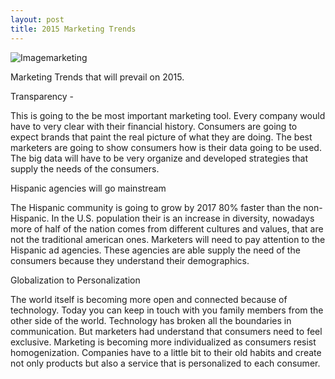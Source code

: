 ```yaml
---
layout: post
title: 2015 Marketing Trends
---
```

![Imagemarketing](https://farm8.staticflickr.com/7378/16488879455_317e99d2f3_z.jpg)

Marketing Trends that will prevail on 2015.

Transparency  -

This is going to the be most important marketing tool. Every company would have
to very clear with their financial history. Consumers are going to expect brands
that paint the real picture of what they are doing. The best marketers are going to 
show consumers how is their data going to be used. The big data will have to be very
organize and developed strategies that supply the needs of the consumers.



Hispanic agencies will go mainstream

The Hispanic community is going to grow by 2017 80% faster than the non-Hispanic. 
In the U.S. population their is an increase in diversity, nowadays more of half of the nation
comes from different cultures and values, that are not the traditional american ones.
Marketers will need to pay attention to the Hispanic ad agencies. These agencies are able supply 
the need of the consumers because they understand their demographics. 



Globalization to Personalization

The world itself is becoming more open and connected because of technology. 
Today you can keep in touch with you family members from the other side of the world. 
Technology has broken all the boundaries in communication. But marketers had understand 
that consumers need to feel exclusive. Marketing is becoming more individualized as consumers 
resist homogenization. Companies have to a little bit to their old habits and create not only
products but also a service that is personalized to each consumer.  
